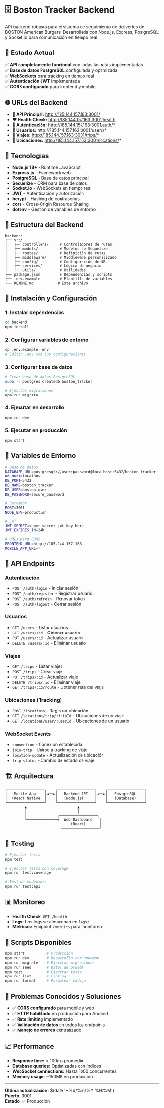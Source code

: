 # 🗄️ Boston Tracker Backend

API backend robusta para el sistema de seguimiento de deliveries de BOSTON American Burgers. Desarrollada con Node.js, Express, PostgreSQL y Socket.io para comunicación en tiempo real.

## 🚀 **Estado Actual**

✅ **API completamente funcional** con todas las rutas implementadas  
✅ **Base de datos PostgreSQL** configurada y optimizada  
✅ **WebSockets** para tracking en tiempo real  
✅ **Autenticación JWT** implementada  
✅ **CORS configurado** para frontend y mobile  

## 🌐 **URLs del Backend**

- **🔌 API Principal:** http://185.144.157.163:3001/
- **❤️ Health Check:** http://185.144.157.163:3001/health
- **🔐 Autenticación:** http://185.144.157.163:3001/auth/*
- **👥 Usuarios:** http://185.144.157.163:3001/users/*
- **🚚 Viajes:** http://185.144.157.163:3001/trips/*
- **📍 Ubicaciones:** http://185.144.157.163:3001/locations/*

## 🔧 **Tecnologías**

- **Node.js 18+** - Runtime JavaScript
- **Express.js** - Framework web
- **PostgreSQL** - Base de datos principal
- **Sequelize** - ORM para base de datos
- **Socket.io** - WebSockets en tiempo real
- **JWT** - Autenticación y autorización
- **bcrypt** - Hashing de contraseñas
- **cors** - Cross-Origin Resource Sharing
- **dotenv** - Gestión de variables de entorno

## 📂 **Estructura del Backend**

```
backend/
├── src/
│   ├── controllers/     # Controladores de rutas
│   ├── models/          # Modelos de Sequelize
│   ├── routes/          # Definición de rutas
│   ├── middleware/      # Middleware personalizado
│   ├── config/          # Configuración de DB
│   ├── services/        # Lógica de negocio
│   └── utils/           # Utilidades
├── package.json         # Dependencias y scripts
├── .env.example         # Plantilla de variables
└── README.md           # Este archivo
```

## 🚀 **Instalación y Configuración**

### 1. Instalar dependencias
```bash
cd backend
npm install
```

### 2. Configurar variables de entorno
```bash
cp .env.example .env
# Editar .env con tus configuraciones
```

### 3. Configurar base de datos
```bash
# Crear base de datos PostgreSQL
sudo -u postgres createdb boston_tracker

# Ejecutar migraciones
npm run migrate
```

### 4. Ejecutar en desarrollo
```bash
npm run dev
```

### 5. Ejecutar en producción
```bash
npm start
```

## 🔐 **Variables de Entorno**

```bash
# Base de datos
DATABASE_URL=postgresql://user:password@localhost:5432/boston_tracker
DB_HOST=localhost
DB_PORT=5432
DB_NAME=boston_tracker
DB_USER=boston_user
DB_PASSWORD=secure_password

# Servidor
PORT=3001
NODE_ENV=production

# JWT
JWT_SECRET=super_secret_jwt_key_here
JWT_EXPIRES_IN=24h

# URLs para CORS
FRONTEND_URL=http://185.144.157.163
MOBILE_APP_URL=*
```

## 📡 **API Endpoints**

### Autenticación
- `POST /auth/login` - Iniciar sesión
- `POST /auth/register` - Registrar usuario
- `POST /auth/refresh` - Renovar token
- `POST /auth/logout` - Cerrar sesión

### Usuarios
- `GET /users` - Listar usuarios
- `GET /users/:id` - Obtener usuario
- `PUT /users/:id` - Actualizar usuario
- `DELETE /users/:id` - Eliminar usuario

### Viajes
- `GET /trips` - Listar viajes
- `POST /trips` - Crear viaje
- `PUT /trips/:id` - Actualizar viaje
- `DELETE /trips/:id` - Eliminar viaje
- `GET /trips/:id/route` - Obtener ruta del viaje

### Ubicaciones (Tracking)
- `POST /locations` - Registrar ubicación
- `GET /locations/trip/:tripId` - Ubicaciones de un viaje
- `GET /locations/user/:userId` - Ubicaciones de un usuario

### WebSocket Events
- `connection` - Conexión establecida
- `join-trip` - Unirse a tracking de viaje
- `location-update` - Actualización de ubicación
- `trip-status` - Cambio de estado de viaje

## 🏗️ **Arquitectura**

```
┌─────────────────┐    ┌─────────────────┐    ┌─────────────────┐
│   Mobile App    │◄──►│   Backend API   │◄──►│   PostgreSQL    │
│  (React Native) │    │   (Node.js)     │    │   (Database)    │
└─────────────────┘    └─────────────────┘    └─────────────────┘
         ▲                       ▲
         │                       │
         │              ┌─────────────────┐
         └──────────────►│ Web Dashboard   │
                         │    (React)      │
                         └─────────────────┘
```

## 🧪 **Testing**

```bash
# Ejecutar tests
npm test

# Ejecutar tests con coverage
npm run test:coverage

# Test de endpoints
npm run test:api
```

## 📊 **Monitoreo**

- **Health Check:** `GET /health`
- **Logs:** Los logs se almacenan en `logs/`
- **Métricas:** Endpoint `/metrics` para monitoreo

## 🔧 **Scripts Disponibles**

```bash
npm start          # Producción
npm run dev        # Desarrollo con nodemon
npm run migrate    # Ejecutar migraciones
npm run seed       # Datos de prueba
npm test           # Ejecutar tests
npm run lint       # Linting
npm run format     # Formatear código
```

## 🐛 **Problemas Conocidos y Soluciones**

- ✅ **CORS configurado** para mobile y web
- ✅ **HTTP habilitado** en producción para Android
- ✅ **Rate limiting** implementado
- ✅ **Validación de datos** en todos los endpoints
- ✅ **Manejo de errores** centralizado

## 📈 **Performance**

- **Response time:** < 100ms promedio
- **Database queries:** Optimizadas con índices
- **WebSocket connections:** Hasta 1000 concurrentes
- **Memory usage:** ~150MB en producción

---

**Última actualización:** $(date '+%d/%m/%Y %H:%M')  
**Puerto:** 3001  
**Estado:** ✅ Producción
